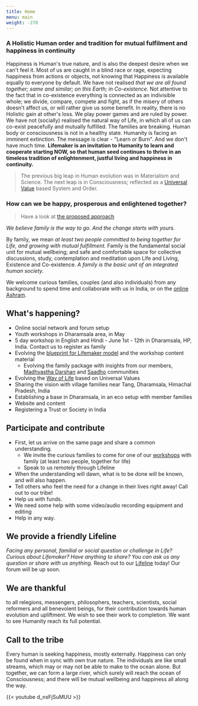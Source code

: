 ```yaml
---
title: Home
menu: main
weight: -270
---
```

### A Holistic Human order and tradition for mutual fulfilment and happiness in continuity

Happiness is Human's true nature, and is also the deepest desire when we can't feel it. Most of us are caught in a blind race or rage, expecting happiness from actions or objects, not knowing that Happiness is available equally to everyone by default. We have not realised *that we are all found together; same and similar; on this Earth; in Co-existence.* Not attentive to the fact that in co-existence everything is connected as an indivisible whole; we divide, compare, compete and fight, as if the misery of others doesn't affect us, or will rather give us some benefit. In reality, there is no Holistic gain at other's loss. We play power games and are ruled by power. We have not (socially) realised the natural way of Life, in which all of us can co-exist peacefully and mutually fulfilled. The families are breaking. Human body or consciousness is not in a healthy state. Humanity is facing an imminent extinction. The message is clear - "Learn or Burn". And we don't have much time. **Lifemaker is an invitation to Humanity to learn and cooperate starting NOW, so that human seed continues to thrive in an timeless tradition of enlightenment, justful living and happiness in continuity.**

> The previous big leap in Human evolution was in Materialism and Science. The next leap is in Consciousness; reflected as a [Universal Value](/values) based System and Order.

### How can we be happy, prosperous and enlightened together? 

> Have a look at [the proposed approach](/post/approach)

*We believe family is the way to go. And the change starts with yours.*

By family, we mean *at least two people committed to being together for Life, and growing with mutual fulfillment.* Family is the fundamental social unit for mutual wellbeing; and safe and comfortable space for collective discussions, study, contemplation and meditation upon Life and Living, Existence and Co-existence. *A family is the basic unit of an integrated human society.*

We welcome curious families, couples (and also individuals) from any background to spend time and collaborate with us in India, or on the [online Ashram](http://www.ashram.lifemaker.us).


## What's happening?
- Online social network and forum setup
- Youth workshops in Dharamsala area, in May
- 5 day workshop in English and Hindi - June 1st - 12th in Dharamsala, HP, India. Contact us to register as family
- Evolving the [blueprint for Lifemaker model](/post/approach) and the workshop content material
  - Evolving the family package with insights from our members, [Madhyastha Darshan](http://madhyasth-darshan.info/) and [Saadho](http://saadhosangha.org/) communities 
- Evolving the [Way of Life](/values) based on Universal Values
- Sharing the vision with village families near Tang, Dharamsala, Himachal Pradesh, India
- Establishing a base in Dharamsala, in an eco setup with member families
- Website and content
- Registering a Trust or Society in India

## Participate and contribute
* First, let us arrive on the same page and share a common understanding.
  * We invite the curious families to come for one of our [workshops](/workshops-and-retreats/) with family (at least two people, together for life)
  * Speak to us remotely through Lifeline
* When the understanding will dawn, what is to be done will be known, and will also happen.
* Tell others who feel the need for a change in their lives right away! Call out to our tribe!
* Help us with funds.
* We need some help with some video/audio recording equipment and editing
* Help in any way.

## We provide a friendly Lifeline

*Facing any personal, familial or social question or challenge in Life? Curious about Lifemaker? Have anything to share? You can ask us any question or share with us anything.* 
Reach out to our [Lifeline](/lifeline) today! Our forum will be up soon. 

## We are thankful 
to all relegions, messengers, philosophers, teachers, scientists, social reformers and all benevolent beings, for their contribution towards human evolution and upliftment. We wish to see their work to completion. We want to see Humanity reach its full potential. 

## Call to the tribe

Every human is seeking happiness, mostly externally. Happiness can only be found when in sync with own true nature. The individuals are like small streams, which may or may not be able to make to the ocean alone. But together, we can form a large river, which surely will reach the ocean of Consciousness; and there will be mutual wellbeing and happiness all along the way.


{{< youtube d_nsFjSuMUU >}}

